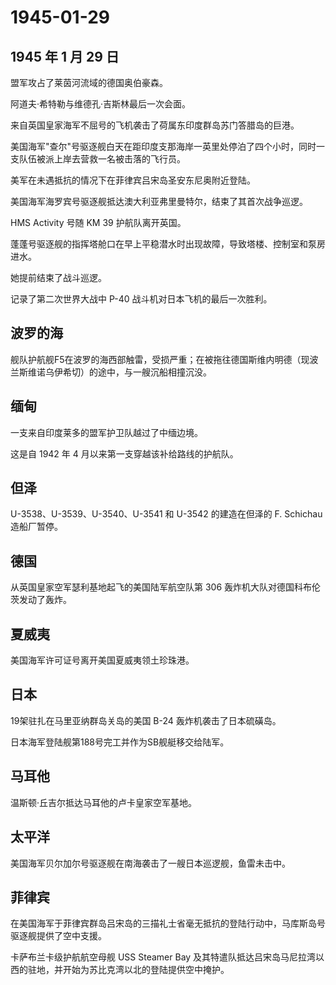 # 1945-01-29

## 1945 年 1 月 29 日

盟军攻占了莱茵河流域的德国奥伯豪森。

阿道夫·希特勒与维德孔·吉斯林最后一次会面。

来自英国皇家海军不屈号的飞机袭击了荷属东印度群岛苏门答腊岛的巨港。

美国海军"查尔"号驱逐舰白天在距印度支那海岸一英里处停泊了四个小时，同时一支队伍被派上岸去营救一名被击落的飞行员。

美军在未遇抵抗的情况下在菲律宾吕宋岛圣安东尼奥附近登陆。

美国海军海罗宾号驱逐舰抵达澳大利亚弗里曼特尔，结束了其首次战争巡逻。

HMS Activity 号随 KM 39 护航队离开英国。

蓬蓬号驱逐舰的指挥塔舱口在早上平稳潜水时出现故障，导致塔楼、控制室和泵房进水。

她提前结束了战斗巡逻。

记录了第二次世界大战中 P-40 战斗机对日本飞机的最后一次胜利。

## 波罗的海

舰队护航舰F5在波罗的海西部触雷，受损严重；在被拖往德国斯维内明德（现波兰斯维诺乌伊希切）的途中，与一艘沉船相撞沉没。

## 缅甸

一支来自印度莱多的盟军护卫队越过了中缅边境。

这是自 1942 年 4 月以来第一支穿越该补给路线的护航队。

## 但泽

U-3538、U-3539、U-3540、U-3541 和 U-3542 的建造在但泽的 F. Schichau
造船厂暂停。

## 德国

从英国皇家空军瑟利基地起飞的美国陆军航空队第 306
轰炸机大队对德国科布伦茨发动了轰炸。

## 夏威夷

美国海军许可证号离开美国夏威夷领土珍珠港。

## 日本

19架驻扎在马里亚纳群岛关岛的美国 B-24 轰炸机袭击了日本硫磺岛。

日本海军登陆舰第188号完工并作为SB舰艇移交给陆军。

## 马耳他

温斯顿·丘吉尔抵达马耳他的卢卡皇家空军基地。

## 太平洋

美国海军贝尔加尔号驱逐舰在南海袭击了一艘日本巡逻舰，鱼雷未击中。

## 菲律宾

在美国海军于菲律宾群岛吕宋岛的三描礼士省毫无抵抗的登陆行动中，马库斯岛号驱逐舰提供了空中支援。

卡萨布兰卡级护航航空母舰 USS Steamer Bay
及其特遣队抵达吕宋岛马尼拉湾以西的驻地，并开始为苏比克湾以北的登陆提供空中掩护。

